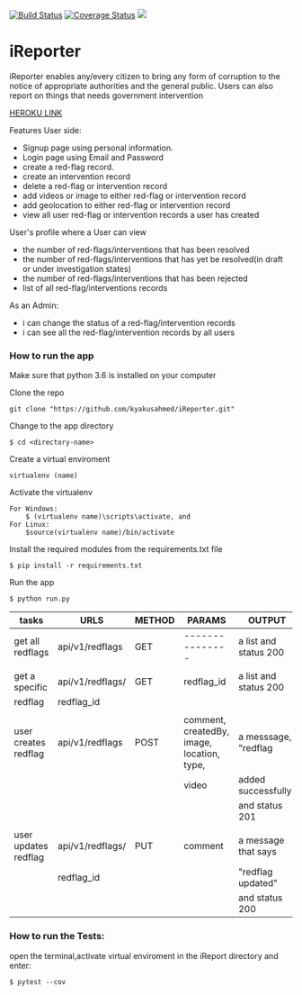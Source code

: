 [![Build Status](https://travis-ci.org/kyakusahmed/iReporter.svg?branch=challenge-2%2Fapi)](https://travis-ci.org/kyakusahmed/iReporter)
[![Coverage Status](https://coveralls.io/repos/github/kyakusahmed/iReporter/badge.svg?branch=challenge-2%2Fapi)](https://coveralls.io/github/kyakusahmed/iReporter?branch=challenge-2%2Fapi)
<a href="https://codeclimate.com/github/kyakusahmed/iReporter/maintainability"><img src="https://api.codeclimate.com/v1/badges/0a8553265327c7269155/maintainability" /></a>

# iReporter
iReporter enables any/every citizen to bring any form of corruption to the notice of appropriate authorities and the general public. Users can also report on things that needs government intervention

[HEROKU LINK](https://irepo.herokuapp.com)


Features User side:

- Signup page using personal information.
- Login page using Email and Password
- create a red-flag record.
- create an intervention record
- delete a red-flag or intervention record
- add videos or image to either red-flag or intervention record
- add geolocation to either red-flag or intervention record
- view all user red-flag  or intervention records a user has created

User's profile where a User can view
- the number of red-flags/interventions that has been resolved
- the number of red-flags/interventions that has yet be resolved(in draft or under investigation states)
- the number of red-flags/interventions that has been rejected
- list of all red-flag/interventions records

As an Admin:

- i can change the status of a red-flag/intervention records
- i can see all the red-flag/intervention records by all users



### How to run the app


Make sure that python 3.6 is installed on your computer

Clone the repo
```
git clone "https://github.com/kyakusahmed/iReporter.git"
```
Change to the app directory
```
$ cd <directory-name>
```
Create a virtual enviroment
```
virtualenv (name)
```
Activate the virtualenv
```
For Windows:
	$ (virtualenv name)\scripts\activate, and  	
For Linux: 
 	$source(virtualenv name)/bin/activate
```
Install the required modules from the requirements.txt file 
```
$ pip install -r requirements.txt
```
Run the app
```
$ python run.py
```

| tasks               |    URLS                |  METHOD  |         PARAMS                                |   OUTPUT             |
| ------------------- | -----------------------|----------|-----------------------------------------------|----------------------|
| get all redflags    | api/v1/redflags        |  GET     |   ---------------                             |a list and status 200 |
|                     |                        |          |                                               |                      | 
| get a specific      |  api/v1/redflags/      |  GET     |   redflag_id                                  |a list and status 200 |
| redflag             |  redflag_id            |          |                                               |                      |
|                     |                        |          |                                               |                      |
| user creates redflag| api/v1/redflags        |  POST    |   comment, createdBy, image, location, type,  | a messsage, "redflag | 
|                     |                        |          |   video                                       | added successfully"  |
|	              |		               |	  |                                               | and status 201       |
|                     |                        |          |                                               |                      |
|user updates redflag | api/v1/redflags/       |  PUT     |   comment                                     | a message that says  |
|                     | redflag_id             |          |                                               | "redflag updated"    |
|                     |                        |          |                                               | and status 200       |

### How to run the Tests:

open the terminal,activate virtual enviroment in the iReport directory  and enter:
 ```
 $ pytest --cov
```




